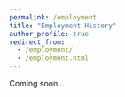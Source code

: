```yaml
---
permalink: /employment
title: "Employment History"
author_profile: true
redirect_from: 
  - /employment/
  - /employment.html
---
```


Coming soon...